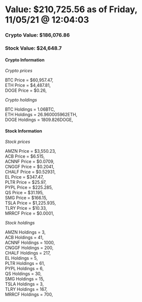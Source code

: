 # Value: $210,725.56 as of Friday, 11/05/21 @ 12:04:03 

### Crypto Value: $186,076.86

### Stock Value: $24,648.7

#### Crypto Information 
*Crypto prices* 

BTC Price = $60,957.47,  
ETH Price = $4,487.81,  
DOGE Price = $0.26,  


*Crypto holdings* 

BTC Holdings = 1.06BTC,  
ETH Holdings = 26.960005962ETH,  
DOGE Holdings = 1809.826DOGE,  


#### Stock Information 

*Stock prices* 

AMZN Price = $3,550.23,  
ACB Price = $6.515,  
ACNNF Price = $0.0709,  
CNGGF Price = $0.2041,  
CHALF Price = $0.52931,  
EL Price = $347.47,  
PLTR Price = $25.97,  
PYPL Price = $225.285,  
QS Price = $31.195,  
SMG Price = $166.15,  
TSLA Price = $1,225.935,  
TLRY Price = $10.33,  
MRRCF Price = $0.0001,  


*Stock holdings* 

AMZN Holdings = 3,  
ACB Holdings = 41,  
ACNNF Holdings = 1000,  
CNGGF Holdings = 200,  
CHALF Holdings = 217,  
EL Holdings = 5,  
PLTR Holdings = 61,  
PYPL Holdings = 6,  
QS Holdings = 30,  
SMG Holdings = 15,  
TSLA Holdings = 3,  
TLRY Holdings = 167,  
MRRCF Holdings = 700,  


